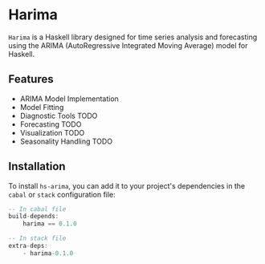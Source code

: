 # Harima

`Harima` is a Haskell library designed for time series analysis and forecasting using the ARIMA (AutoRegressive Integrated Moving Average) model for Haskell.

## Features

- ARIMA Model Implementation
- Model Fitting
- Diagnostic Tools TODO
- Forecasting TODO
- Visualization TODO
- Seasonality Handling TODO

## Installation

To install `hs-arima`, you can add it to your project's dependencies in the `cabal` or `stack` configuration file:

```haskell
-- In cabal file
build-depends: 
    harima == 0.1.0

-- In stack file
extra-deps: 
    - harima-0.1.0
